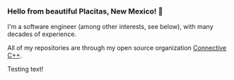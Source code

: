 ### Hello from beautiful Placitas, New Mexico! 👋

I'm a software engineer (among other interests, see below), with many decades of experience.

All of my repositories are through my open source organization [Connective C++](https://github.com/connectivecpp).

Testing text!

<!--
**cliffg-softwarelibre/cliffg-softwarelibre** is a ✨ _special_ ✨ repository because its `README.md` (this file) appears on your GitHub profile.

Here are some ideas to get you started:

- 🔭 I’m currently working on ...
- 🌱 I’m currently learning ...
- 👯 I’m looking to collaborate on ...
- 🤔 I’m looking for help with ...
- 💬 Ask me about ...
- 📫 How to reach me: ...
- 😄 Pronouns: ...
- ⚡ Fun fact: ...
-->
